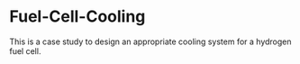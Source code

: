 # Fuel-Cell-Cooling
This is a case study to design an appropriate cooling system for a hydrogen fuel cell.
